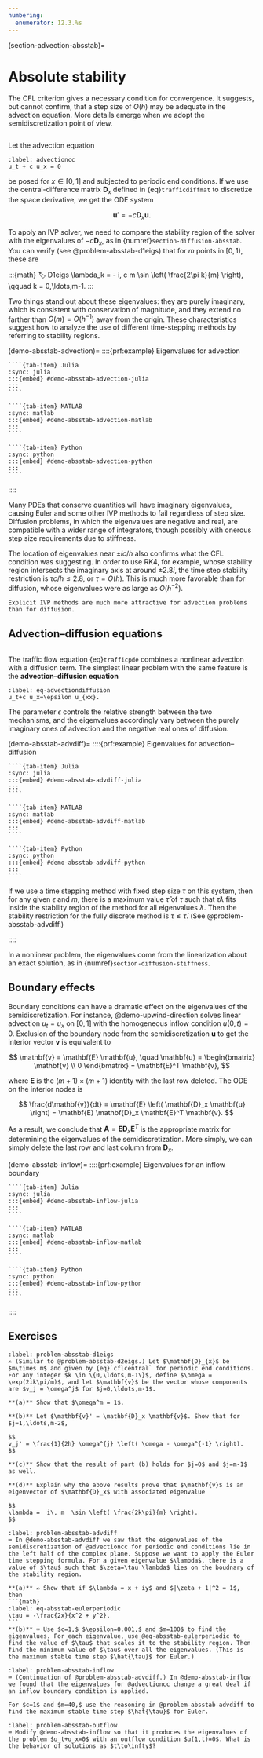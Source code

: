 ```yaml
---
numbering:
  enumerator: 12.3.%s
---
```

(section-advection-absstab)=
# Absolute stability

The CFL criterion gives a necessary condition for convergence. It suggests, but cannot confirm, that a step size of $O(h)$ may be adequate in the advection equation. More details emerge when we adopt the semidiscretization point of view.

```{index} method of lines
```

Let the advection equation

```{math}
:label: advectioncc
u_t + c u_x = 0
```

be posed for $x \in [0,1]$ and subjected to periodic end conditions. If we use the central-difference matrix $\mathbf{D}_x$ defined in {eq}`trafficdiffmat` to discretize the space derivative, we get the ODE system

$$
  \mathbf{u}' = -c \mathbf{D}_x \mathbf{u}.
$$

To apply an IVP solver, we need to compare the stability region of the solver with the eigenvalues of $-c \mathbf{D}_x$, as in {numref}`section-diffusion-absstab`. You can verify (see @problem-absstab-d1eigs) that for $m$ points in $[0,1)$, these are

:::{math}
:label: D1eigs
  \lambda_k = - i\, c m \sin \left( \frac{2\pi k}{m} \right), \qquad k = 0,\ldots,m-1.
:::

Two things stand out about these eigenvalues: they are purely imaginary, which is consistent with conservation of magnitude, and they extend no farther than $O(m)=O(h^{-1})$ away from the origin. These characteristics suggest how to analyze the use of different time-stepping methods by referring to stability regions.

(demo-absstab-advection)=
::::{prf:example} Eigenvalues for advection

`````{tab-set}
````{tab-item} Julia
:sync: julia
:::{embed} #demo-absstab-advection-julia
:::
````

````{tab-item} MATLAB
:sync: matlab
:::{embed} #demo-absstab-advection-matlab
:::
````

````{tab-item} Python
:sync: python
:::{embed} #demo-absstab-advection-python
:::
````
`````
::::



Many PDEs that conserve quantities will have imaginary eigenvalues, causing Euler and some other IVP methods to fail regardless of step size. Diffusion problems, in which the eigenvalues are negative and real, are compatible with a wider range of integrators, though possibly with onerous step size requirements due to stiffness.

The location of eigenvalues near $\pm ic/h$ also confirms what the CFL condition was suggesting. In order to use RK4, for example, whose stability region intersects the imaginary axis at around $\pm 2.8i$, the time step stability restriction is $\tau c/h \le 2.8$, or $\tau=O(h)$. This is much more favorable than for diffusion, whose eigenvalues were as large as $O(h^{-2})$.

```{important}
Explicit IVP methods are much more attractive for advection problems than for diffusion.
```

## Advection–diffusion equations

```{index} ! advection-diffusion equation
```

The traffic flow equation {eq}`trafficpde` combines a nonlinear advection with a diffusion term. The simplest linear problem with the same feature is the **advection–diffusion equation**

```{math}
:label: eq-advectiondiffusion
u_t+c u_x=\epsilon u_{xx}.
```

The parameter $\epsilon$ controls the relative strength between the two mechanisms, and the eigenvalues accordingly vary between the purely imaginary ones of advection and the negative real ones of diffusion.

(demo-absstab-advdiff)=
::::{prf:example} Eigenvalues for advection–diffusion

`````{tab-set}
````{tab-item} Julia
:sync: julia
:::{embed} #demo-absstab-advdiff-julia
:::
````

````{tab-item} MATLAB
:sync: matlab
:::{embed} #demo-absstab-advdiff-matlab
:::
````

````{tab-item} Python
:sync: python
:::{embed} #demo-absstab-advdiff-python
:::
````
`````

If we use a time stepping method with fixed step size $\tau$ on this system, then for any given $\epsilon$ and $m$, there is a maximum value $\hat{\tau}$ of $\tau$ such that $\hat{\tau} \lambda$ fits inside the stability region of the method for all eigenvalues $\lambda$. Then the stability restriction for the fully discrete method is $\tau \le \hat{\tau}$. (See @problem-absstab-advdiff.)

::::

In a nonlinear problem, the eigenvalues come from the linearization about an exact solution, as in {numref}`section-diffusion-stiffness`.

## Boundary effects

Boundary conditions can have a dramatic effect on the eigenvalues of the semidiscretization. For instance, @demo-upwind-direction solves linear advection $u_t=u_x$ on $[0,1]$ with the homogeneous inflow condition $u(0,t)=0$. Exclusion of the boundary node from the semidiscretization $\mathbf{u}$ to get the interior vector $\mathbf{v}$ is equivalent to 

$$
\mathbf{v} = \mathbf{E} \mathbf{u}, \quad   \mathbf{u} = \begin{bmatrix}  \mathbf{v} \\ 0 \end{bmatrix} = \mathbf{E}^T \mathbf{v},
$$

where $\mathbf{E}$ is the $(m+1)\times (m+1)$ identity with the last row deleted. The ODE on the interior nodes is 

$$
\frac{d\mathbf{v}}{dt} = \mathbf{E} \left( \mathbf{D}_x \mathbf{u} \right) = \mathbf{E} \mathbf{D}_x \mathbf{E}^T \mathbf{v}.
$$

As a result, we conclude that $\mathbf{A} = \mathbf{E} \mathbf{D}_x \mathbf{E}^T$ is the appropriate matrix for determining the eigenvalues of the semidiscretization. More simply, we can simply delete the last row and last column from $\mathbf{D}_x$. 

(demo-absstab-inflow)=
::::{prf:example} Eigenvalues for an inflow boundary

`````{tab-set}
````{tab-item} Julia
:sync: julia
:::{embed} #demo-absstab-inflow-julia
:::
````

````{tab-item} MATLAB
:sync: matlab
:::{embed} #demo-absstab-inflow-matlab
:::
````

````{tab-item} Python
:sync: python
:::{embed} #demo-absstab-inflow-python
:::
````
`````
::::

## Exercises

``````{exercise}
:label: problem-absstab-d1eigs
✍ (Similar to @problem-absstab-d2eigs.) Let $\mathbf{D}_{x}$ be $m\times m$ and given by {eq}`cflcentral` for periodic end conditions. For any integer $k \in \{0,\ldots,m-1\}$, define $\omega = \exp(2ik\pi/m)$, and let $\mathbf{v}$ be the vector whose components are $v_j = \omega^j$ for $j=0,\ldots,m-1$.

**(a)** Show that $\omega^m = 1$. 

**(b)** Let $\mathbf{v}' = \mathbf{D}_x \mathbf{v}$. Show that for $j=1,\ldots,m-2$,

$$
v_j' = \frac{1}{2h} \omega^{j} \left( \omega - \omega^{-1} \right). 
$$

**(c)** Show that the result of part (b) holds for $j=0$ and $j=m-1$ as well.

**(d)** Explain why the above results prove that $\mathbf{v}$ is an eigenvector of $\mathbf{D}_x$ with associated eigenvalue

$$
\lambda =  i\, m  \sin \left( \frac{2k\pi}{m} \right).
$$
``````

``````{exercise}
:label: problem-absstab-advdiff
⌨ In @demo-absstab-advdiff we saw that the eigenvalues of the semidiscretization of @advectioncc for periodic end conditions lie in the left half of the complex plane. Suppose we want to apply the Euler time stepping formula. For a given eigenvalue $\lambda$, there is a value of $\tau$ such that $\zeta=\tau \lambda$ lies on the boudnary of the stability region.

**(a)** ✍ Show that if $\lambda = x + iy$ and $|\zeta + 1|^2 = 1$, then  
```{math}
:label: eq-absstab-eulerperiodic
\tau = -\frac{2x}{x^2 + y^2}.
```
**(b)** ⌨ Use $c=1,$ $\epsilon=0.001,$ and $m=100$ to find the eigenvalues. For each eigenvalue, use @eq-absstab-eulerperiodic to find the value of $\tau$ that scales it to the stability region. Then find the minimum value of $\tau$ over all the eigenvalues. (This is the maximum stable time step $\hat{\tau}$ for Euler.)
``````

``````{exercise}
:label: problem-absstab-inflow
⌨ (Continuation of @problem-absstab-advdiff.) In @demo-absstab-inflow we found that the eigenvalues for @advectioncc change a great deal if an inflow boundary condition is applied. 

For $c=1$ and $m=40,$ use the reasoning in @problem-absstab-advdiff to find the maximum stable time step $\hat{\tau}$ for Euler.
``````

``````{exercise}
:label: problem-absstab-outflow
⌨ Modify @demo-absstab-inflow so that it produces the eigenvalues of the problem $u_t+u_x=0$ with an outflow condition $u(1,t)=0$. What is the behavior of solutions as $t\to\infty$?
``````
